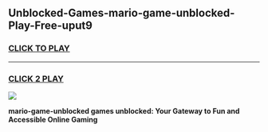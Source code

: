 
## Unblocked-Games-mario-game-unblocked-Play-Free-uput9
<h3>
<a href="https://premium76.site?title=mario-game-unblocked&ref=19M">CLICK TO PLAY</a></h3>
<hr>

<h3>
<a href="https://premium76.site?title=mario-game-unblocked&ref=19M">CLICK 2 PLAY</a>
  
</h3>

<a href="https://premium76.site?title=mario-game-unblocked&ref=19M"><img src="https://clearcache.store/games.png"></a>


**mario-game-unblocked games unblocked: Your Gateway to Fun and Accessible Online Gaming**
